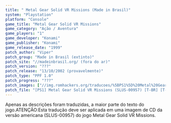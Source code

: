 ```yaml
---
title: " Metal Gear Solid VR Missions (Made in Brasil)"
system: "Playstation"
platform: "Console"
game_title: "Metal Gear Solid VR Missions"
game_category: "Ação / Aventura"
game_players: "1"
game_developer: "Konami"
game_publisher: "Konami"
game_release_date: "1999"
patch_author: "Viper"
patch_group: "Made in Brasil (extinto)"
patch_site: "//madeinbrasil.org/ (fora do ar)"
patch_version: "???"
patch_release: "13/10/2002 (provavelmente)"
patch_type: "PPF 1.0"
patch_progress: "???"
patch_images: ["//img.romhackers.org/traducoes/%5BPS1%5D%20Metal%20Gear%20Solid%20VR%20Missions%20-%20Made%20in%20Brasil%20-%201.jpg","//img.romhackers.org/traducoes/%5BPS1%5D%20Metal%20Gear%20Solid%20VR%20Missions%20-%20Made%20in%20Brasil%20-%202.jpg","//img.romhackers.org/traducoes/%5BPS1%5D%20Metal%20Gear%20Solid%20VR%20Missions%20-%20Made%20in%20Brasil%20-%203.png"]
patch_file: "[PS1] Metal Gear Solid VR Missions (SLUS-00957) [T-BR] [T-Viper G-Made in Brasil] [A-2002].zip"
---
```

Apenas as descrições foram traduzidas, a maior parte do texto do jogo.ATENÇÃO:Esta tradução deve ser aplicada em uma imagem de CD da versão americana (SLUS-00957) do jogo Metal Gear Solid VR Missions.